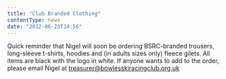 ```yaml
---
title: "Club Branded Clothing"
contentType: news
date: "2012-06-23T14:56"
---
```


Quick reminder that Nigel will soon be ordering BSRC-branded trousers, long-sleeve t-shirts, hoodies and (in adults sizes only) fleece gilets. All items are black with the logo in white. If anyone wants to add to the order, please email Nigel at [treasurer@bowlesskiracingclub.org.uk](treasurer@bowlesskiracingclub.org.uk)
